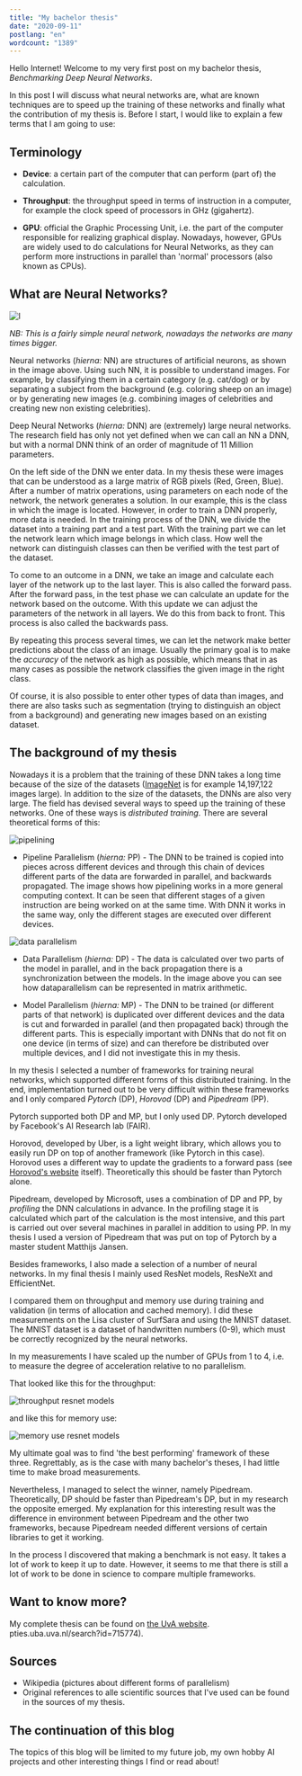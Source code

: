 ```yaml
---
title: "My bachelor thesis"
date: "2020-09-11"
postlang: "en"
wordcount: "1389"
---
```

Hello Internet! Welcome to my very first post on my bachelor thesis, *Benchmarking Deep Neural Networks*.

In this post I will discuss what neural networks are, what are known techniques are to speed up the training of these networks and finally what the contribution of my thesis is. Before I start, I would like to explain a few terms that I am going to use:

## Terminology

- **Device**: a certain part of the computer that can perform (part of) the calculation.

- **Throughput**: the throughput speed in terms of instruction in a computer, for example the clock speed of processors in GHz (gigahertz).

- **GPU**: official the Graphic Processing Unit, i.e. the part of the computer responsible for realizing graphical display. Nowadays, however, GPUs are widely used to do calculations for Neural Networks, as they can perform more instructions in parallel than 'normal' processors (also known as CPUs).

## What are Neural Networks?

![I](/static/blog/nn.jpeg#blogimg)

*NB: This is a fairly simple neural network, nowadays the networks are many times bigger.*

Neural networks (*hierna:* NN) are structures of artificial neurons, as shown in the image above. Using such NN, it is possible to understand images. For example, by classifying them in a certain category (e.g. cat/dog) or by separating a subject from the background (e.g. coloring sheep on an image) or by generating new images (e.g. combining images of celebrities and creating new non existing celebrities).

Deep Neural Networks (*hierna:* DNN) are (extremely) large neural networks. The research field has only not yet defined when we can call an NN a DNN, but with a normal DNN think of an order of magnitude of 11 Million parameters.

On the left side of the DNN we enter data. In my thesis these were images that can be understood as a large matrix of RGB pixels (Red, Green, Blue). After a number of matrix operations, using parameters on each node of the network, the network generates a solution. In our example, this is the class in which the image is located. However, in order to train a DNN properly, more data is needed. In the training process of the DNN, we divide the dataset into a training part and a test part. With the training part we can let the network learn which image belongs in which class. How well the network can distinguish classes can then be verified with the test part of the dataset.

To come to an outcome in a DNN, we take an image and calculate each layer of the network up to the last layer. This is also called the forward pass. After the forward pass, in the test phase we can calculate an update for the network based on the outcome. With this update we can adjust the parameters of the network in all layers. We do this from back to front. This process is also called the backwards pass.

By repeating this process several times, we can let the network make better predictions about the class of an image. Usually the primary goal is to make the *accuracy* of the network as high as possible, which means that in as many cases as possible the network classifies the given image in the right class.

Of course, it is also possible to enter other types of data than images, and there are also tasks such as segmentation (trying to distinguish an object from a background) and generating new images based on an existing dataset.

## The background of my thesis

Nowadays it is a problem that the training of these DNN takes a long time because of the size of the datasets ([ImageNet](http://image-net.org) is for example 14,197,122 images large). In addition to the size of the datasets, the DNNs are also very large. The field has devised several ways to speed up the training of these networks. One of these ways is *distributed training*. There are several theoretical forms of this:

![pipelining](/static/blog/pl_in_computing.png#blogimg)

- Pipeline Parallelism (*hierna:* PP) - The DNN to be trained is copied into pieces across different devices and through this chain of devices different parts of the data are forwarded in parallel, and backwards propagated. The image shows how pipelining works in a more general computing context. It can be seen that different stages of a given instruction are being worked on at the same time. With DNN it works in the same way, only the different stages are executed over different devices.

![data parallelism](/static/blog/dp_in_matrix_multiplication.png#blogimg)

- Data Parallelism (*hierna:* DP) - The data is calculated over two parts of the model in parallel, and in the back propagation there is a synchronization between the models. In the image above you can see how dataparallelism can be represented in matrix arithmetic.

- Model Parallelism (*hierna:* MP) - The DNN to be trained (or different parts of that network) is duplicated over different devices and the data is cut and forwarded in parallel (and then propagated back) through the different parts. This is especially important with DNNs that do not fit on one device (in terms of size) and can therefore be distributed over multiple devices, and I did not investigate this in my thesis.

In my thesis I selected a number of frameworks for training neural networks, which supported different forms of this distributed training. In the end, implementation turned out to be very difficult within these frameworks and I only compared *Pytorch* (DP), *Horovod* (DP) and *Pipedream* (PP).

Pytorch supported both DP and MP, but I only used DP. Pytorch developed by Facebook's AI Research lab (FAIR).

Horovod, developed by Uber, is a light weight library, which allows you to easily run DP on top of another framework (like Pytorch in this case). Horovod uses a different way to update the gradients to a forward pass (see [Horovod's website](https://eng.uber.com/horovod/) itself). Theoretically this should be faster than Pytorch alone.

Pipedream, developed by Microsoft, uses a combination of DP and PP, by *profiling* the DNN calculations in advance. In the profiling stage it is calculated which part of the calculation is the most intensive, and this part is carried out over several machines in parallel in addition to using PP. In my thesis I used a version of Pipedream that was put on top of Pytorch by a master student Matthijs Jansen.

Besides frameworks, I also made a selection of a number of neural networks. In my final thesis I mainly used ResNet models, ResNeXt and EfficientNet.

I compared them on throughput and memory use during training and validation (in terms of allocation and cached memory). I did these measurements on the Lisa cluster of SurfSara and using the MNIST dataset. The MNIST dataset is a dataset of handwritten numbers (0-9), which must be correctly recognized by the neural networks.

In my measurements I have scaled up the number of GPUs from 1 to 4, i.e. to measure the degree of acceleration relative to no parallelism.

That looked like this for the throughput:

![throughput resnet models](/static/blog/throughput_resnetmodels_thesis.png#blogimg)

and like this for memory use:

![memory use resnet models](/static/blog/memoryuse_resnetmodels_thesis.png#blogimg)

My ultimate goal was to find 'the best performing' framework of these three. Regrettably, as is the case with many bachelor's theses, I had little time to make broad measurements.

Nevertheless, I managed to select the winner, namely Pipedream. Theoretically, DP should be faster than Pipedream's DP, but in my research the opposite emerged. My explanation for this interesting result was the difference in environment between Pipedream and the other two frameworks, because Pipedream needed different versions of certain libraries to get it working.

In the process I discovered that making a benchmark is not easy. It takes a lot of work to keep it up to date. However, it seems to me that there is still a lot of work to be done in science to compare multiple frameworks.

## Want to know more?

My complete thesis can be found on [the UvA website](https://scri).
pties.uba.uva.nl/search?id=715774).

## Sources

- Wikipedia (pictures about different forms of parallelism)
- Original references to alle scientific sources that I've used can be found in the sources of my thesis.

## The continuation of this blog
The topics of this blog will be limited to my future job, my own hobby AI projects and other interesting things I find or read about!
